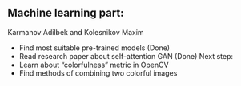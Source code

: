 ## Machine learning part:
Karmanov Adilbek and Kolesnikov Maxim
- Find most suitable pre-trained models (Done)
- Read research paper about self-attention GAN (Done)
Next step:
- Learn about “colorfulness” metric in OpenCV
- Find methods of combining two colorful images
